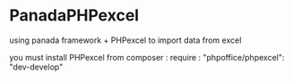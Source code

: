 PanadaPHPexcel
==============

using panada framework + PHPexcel to import data from excel

you must install PHPexcel from composer : require : "phpoffice/phpexcel": "dev-develop"
